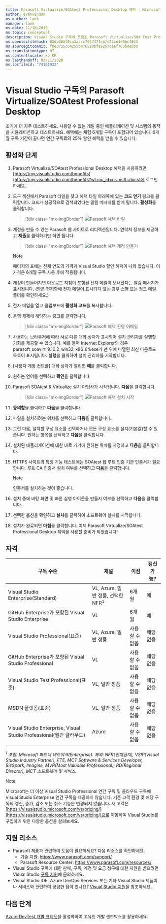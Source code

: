 ```yaml
---
title: Parasoft Virtualize/SOAtest Professional Desktop 혜택 | Microsoft Docs
author: evanwindom
ms.author: lank
manager: lank
ms.date: 11/18/2019
ms.topic: conceptual
description: Visual Studio 구독에 포함된 Parasoft Virtualize/SOA Test Professional 구독을 활성화하는 방법을 알아봅니다.
ms.openlocfilehash: 036b265f9ca1accc7027477abfc27ce4e66c4033
ms.sourcegitcommit: f8e3715c64255b476520bfa9267ceaf766bde3b0
ms.translationtype: HT
ms.contentlocale: ko-KR
ms.lasthandoff: 03/21/2020
ms.locfileid: "74161933"
---
```

# <a name="parasoft-virtualizesoatest-professional-desktop-in-visual-studio-subscriptions"></a>Visual Studio 구독의 Parasoft Virtualize/SOAtest Professional Desktop

조기에 더 자주 테스트하세요.  사용할 수 없는 개발 중인 애플리케이션 및 시스템의 동작을 시뮬레이션하고 테스트하세요.  혜택에는 체험 6개월 구독이 포함되어 있습니다.  6개월 구독 기간이 끝나면 연간 구독료의 25% 할인 혜택을 받을 수 있습니다.

## <a name="activation-steps"></a>활성화 단계

1. Parasoft Virtualize/SOAtest Professional Desktop 혜택을 사용하려면 [https://my.visualstudio.com/benefits](https://my.visualstudio.com/benefits?wt.mc_id=o~msft~docs)에 로그인하세요.

2. 도구 섹션에서 Parasoft 타일을 찾고 혜택 타일 아래쪽에 있는 **코드 얻기** 링크를 클릭합니다.   코드가 성공적으로 검색되었다는 알림 메시지를 받게 됩니다.  **활성화**를 클릭합니다.
   > [!div class="mx-imgBorder"]
   > ![Parasoft 혜택 타일](_img/vs-parasoft/vs-parasoft-tile.png)

3. 계정을 만들 수 있는 Parasoft 웹 사이트로 리디렉션됩니다.  연락처 정보를 제공하고 **제출**을 클릭하기만 하면 됩니다.
   > [!div class="mx-imgBorder"]
   > ![Parasoft 혜택 계정 만들기](_img/vs-parasoft/vs-parasoft-new-account.png)

   > [!Note]
   > 페이지의 표에는 전체 연도의 가격과 Visual Studio 할인 혜택이 나와 있습니다. 이 가격은 6개월 구독 사용 후에 적용됩니다.  

4. 계정이 만들어지면 다운로드 지침이 포함된 전자 메일이 보내졌다는 알림 메시지가 표시됩니다.  (받은 편지함에 전자 메일이 표시되지 않는 경우 스팸 또는 정크 메일 폴더를 확인하세요.)

5. 전자 메일을 열고 클립보드에 **활성화 코드**를 복사합니다.

6. 운영 체제에 해당하는 링크를 클릭합니다.
   > [!div class="mx-imgBorder"]
   > ![Parasoft 혜택 환영 이메일](_img/vs-parasoft/vs-parasoft-email.png)

7. 사용하는 브라우저에 따라 서로 다른 대화 상자가 표시되어 설치 관리자를 실행할 기회를 제공할 수 있습니다.  예를 들어 Internet Explorer의 경우 parasoft_soavirt_9.10.2_win32_x86_64.exe가 맨 위에 나열된 최신 다운로드 목록이 표시됩니다. **실행**을 클릭하여 설치 관리자를 시작합니다.

8. [사용자 계정 컨트롤] 대화 상자가 열리면 **예**를 클릭합니다.

9. 원하는 언어를 선택하고 **확인**을 클릭합니다.

10. Parasoft SOAtest & Virtualize 설치 마법사가 시작됩니다.  **다음**을 클릭합니다.
    > [!div class="mx-imgBorder"]
    > ![Parasoft 혜택 설치 시작](_img/vs-parasoft/vs-parasoft-start-install.png)

11. **동의함**을 클릭하고 **다음**을 클릭합니다.

12. 파일을 설치하려는 위치를 선택하고 **다음**을 클릭합니다.

13. 그런 다음, 설치할 구성 요소를 선택하거나 모든 구성 요소를 설치(기본값)할 수 있습니다.  원하는 항목을 선택하고 **다음**을 클릭합니다.

14. 설치된 애플리케이션에 대한 바로 가기에 원하는 위치를 지정하고 **다음**을 클릭합니다.

15. HTTPS 사이트의 특정 기능 테스트에는 SOAtest 웹 루트 인증 기관 인증서가 필요합니다.  루트 CA 인증서 설치 여부를 선택하고 **다음**을 클릭합니다.
    > [!NOTE]
    > 인증서를 설치하는 것이 좋습니다.

16. 설치 중에 바탕 화면 및 빠른 실행 아이콘을 만들지 여부를 선택하고 **다음**을 클릭합니다.

17. 선택한 옵션을 확인하고 **설치**를 클릭하여 소프트웨어 설치를 시작합니다.

18. 설치가 완료되면 **마침**을 클릭합니다. 이제 Parasoft Virtualize/SOAtest Professional Desktop 혜택을 사용할 준비가 되었습니다!

## <a name="eligibility"></a>자격

| 구독 수준                                                 |     채널                                            | 이점                                                          | 갱신 가능?    |
|--------------------------------------------------------------------|---------------------------------------------------------|------------------------------------------------------------------|---------------|
| Visual Studio Enterprise(Standard)   | VL, Azure, 일반 정품, 선택한 NFR<sup>1</sup> | 6개월       |  예       |
| GitHub Enterprise가 포함된 Visual Studio Enterprise | VL | 6개월       |  예       |
| Visual Studio Professional(표준) | VL, Azure, 일반 정품                                       | 사용할 수 없음                                                           |해당 없음         |
| GitHub Enterprise가 포함된 Visual Studio Professional | VL                                      | 사용할 수 없음                                                           |해당 없음         |
| Visual Studio Test Professional(표준)                         | VL, 일반 정품                                              | 사용할 수 없음                                                           |해당 없음         |
| MSDN 플랫폼(표준)                                          | VL, 일반 정품                                              | 사용할 수 없음                                                           |해당 없음         |
| Visual Studio Enterprise, Visual Studio Professional(월간 클라우드) | Azure                                       | 사용할 수 없음                                                           |해당 없음|
||

<sup>1</sup>  *포함: Microsoft 파트너 네트워크(Enterprise).  제외:  NFR(전매금지), VSIP(Visual Studio Industry Partner), FTE, MCT Software & Services Developer, BizSpark, Imagine, MVP(Most Valuable Professional), RD(Regional Director),  MCT 소프트웨어 및 서비스.*

> [!NOTE]
> Microsoft는 더 이상 Visual Studio Professional 연간 구독 및 클라우드 구독에 Visual Studio Enterprise 연간 구독을 제공하지 않습니다. 기존 고객 환경 및 해당 구독의 갱신, 증가, 감소 또는 취소 기능은 변경되지 않습니다. 새 고객은 [https://visualstudio.microsoft.com/vs/pricing/](https://visualstudio.microsoft.com/vs/pricing/)으로 이동하여 Visual Studio를 구입하기 위한 다양한 옵션을 살펴보세요.

## <a name="support-resources"></a>지원 리소스
- Parasoft 제품과 관련하여 도움이 필요하세요?  다음 리소스를 확인하세요.
  - 기술 지원:  https://www.parasoft.com/support/
  - Parasoft Resource Center:  https://www.parasoft.com/resources/
- Visual Studio 구독에 대한 판매, 구독, 계정 및 요금 청구에 대한 지원을 받으려면 Visual Studio [구독 지원](https://visualstudio.microsoft.com/subscriptions/support/)에 문의하세요.
- Visual Studio IDE, Azure DevOps Services 또는 기타 Visual Studio 제품이나 서비스와 관련하여 궁금한 점이 있나요?  [Visual Studio 지원](https://visualstudio.microsoft.com/support/)을 참조하세요.

## <a name="next-steps"></a>다음 단계
[Azure DevTest 개별 크레딧](vs-azure.md)을 활성화하여 고유한 개발 샌드박스를 활용하세요. 